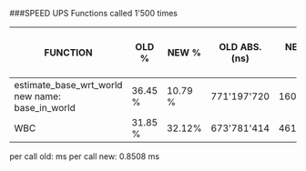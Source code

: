 ###SPEED UPS
Functions called 1'500 times

|FUNCTION|OLD %|NEW %|OLD ABS. (ns)|NEW ABS. (ns)| OLD per call (ms)| NEW per call (ms)| SPEED-UP|
|--------|-----|-----|--------|--------|--------|--------|--------|
| estimate_base_wrt_world<br/> new name: base_in_world | 36.45 % | 10.79 % | 771'197'720 | 160'888'563 | 0.514 | 0.107 | 4.79x| 
| WBC | 31.85 % | 32.12% | 673'781'414 | 461'162'673 | 0.469 | 0.293 | 1.46x |

per call old:  ms
per call new: 0.8508 ms


